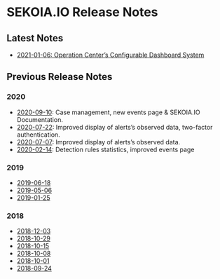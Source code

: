 # SEKOIA.IO Release Notes

## Latest Notes

- [2021-01-06: Operation Center’s Configurable Dashboard System](/releases/2021-01-06)

## Previous Release Notes

### 2020

- [2020-09-10](/releases/2020-09-10): Case management, new events page & SEKOIA.IO Documentation.
- [2020-07-22](/releases/2020-07-22): Improved display of alerts’s observed data, two-factor authentication.
- [2020-07-07](/releases/2020-07-07): Improved display of alerts’s observed data.
- [2020-02-14](/releases/2020-02-14): Detection rules statistics, improved events page

### 2019

- [2019-06-18](/releases/2019-06-18)
- [2019-05-06](/releases/2019-05-06)
- [2019-01-25](/releases/2019-01-25)

### 2018

- [2018-12-03](/releases/2018-12-03)
- [2018-10-29](/releases/2018-10-29)
- [2018-10-15](/releases/2018-10-15)
- [2018-10-08](/releases/2018-10-08)
- [2018-10-01](/releases/2018-10-01)
- [2018-09-24](/releases/2018-09-24)
